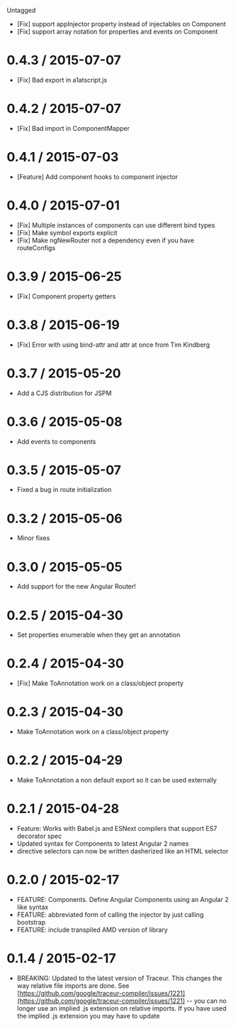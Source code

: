 Untagged
* [Fix] support appInjector property instead of injectables on Component
* [Fix] support array notation for properties and events on Component

0.4.3 / 2015-07-07
==================
* [Fix] Bad export in a1atscript.js

0.4.2 / 2015-07-07
==================
* [Fix] Bad import in ComponentMapper

0.4.1 / 2015-07-03
==================
* [Feature] Add component hooks to component injector

0.4.0 / 2015-07-01
==================
* [Fix] Multiple instances of components can use different bind types
* [Fix] Make symbol exports explicit
* [Fix] Make ngNewRouter not a dependency even if you have routeConfigs

0.3.9 / 2015-06-25
==================
* [Fix] Component property getters

0.3.8 / 2015-06-19
==================
* [Fix] Error with using bind-attr and attr at once from Tim Kindberg

0.3.7 / 2015-05-20
==================
* Add a CJS distribution for JSPM

0.3.6 / 2015-05-08
==================
* Add events to components

0.3.5 / 2015-05-07
==================
* Fixed a bug in route initialization

0.3.2 / 2015-05-06
==================
* Minor fixes

0.3.0 / 2015-05-05
==================
* Add support for the new Angular Router!

0.2.5 / 2015-04-30
==================
* Set properties enumerable when they get an annotation

0.2.4 / 2015-04-30
==================
* [Fix] Make ToAnnotation work on a class/object property

0.2.3 / 2015-04-30
==================
* Make ToAnnotation work on a class/object property

0.2.2 / 2015-04-29
==================
* Make ToAnnotation a non default export so it can be used externally

0.2.1 / 2015-04-28
==================

* Feature: Works with Babel.js and ESNext compilers that support ES7 decorator spec
* Updated syntax for Components to latest Angular 2 names
* directive selectors can now be written dasherized like an HTML selector

0.2.0 / 2015-02-17
==================
  * FEATURE: Components. Define Angular Components using an Angular 2 like syntax
  * FEATURE: abbreviated form of calling the injector by just calling bootstrap
  * FEATURE: include transpiled AMD version of library

0.1.4 / 2015-02-17
==================
  * BREAKING: Updated to the latest version of Traceur. This changes the way relative file imports are done. See [https://github.com/google/traceur-compiler/issues/1221](https://github.com/google/traceur-compiler/issues/1221) -- you can no longer use an implied .js extension on relative imports. If you have used the implied .js extension you may have to update
